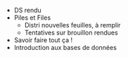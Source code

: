 * DS rendu
* Piles et Files
  * Distri nouvelles feuilles, à remplir
  * Tentatives sur brouillon rendues
* Savoir faire tout ça !
* Introduction aux bases de données
